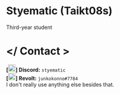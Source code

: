 <p float="left">
    <h1> Styematic (Taikt08s) </h1>
    Third-year student
</p>

 <p float="left">
    <h1> &lt;/ Contact &gt; </h1>
    <p float="left">
      <b>[<img src="https://assets-global.website-files.com/6257adef93867e50d84d30e2/636e0a6a49cf127bf92de1e2_icon_clyde_blurple_RGB.png" width="20" >] Discord:</b> <code>styematic</code> <br>
      <b>[<img src="https://cdn-icons-png.flaticon.com/256/1384/1384060.png" width="20">] Revolt:</b> <code>junkokonno#7784</code> <br>
      I don't really use anything else besides that.
      <br> <br> <br>
  </p>
</p>
